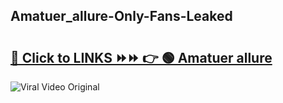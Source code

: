 
 ## Amatuer_allure-Only-Fans-Leaked

# <h2><a href="https://clipsfans.com/Amatuer_allure&ref=git">🔗 Click to LINKS ⏩⏩ 👉 🟢 Amatuer allure </a></h2>

<a href="https://clipsfans.com/Amatuer_allure&ref=git" rel="nofollow" data-target="animated-image.originalLink"><img src="https://i.ibb.co.com/xMMVF88/686577567.gif" alt="Viral Video Original" style="max-width: 100%; display: inline-block;" data-target="animated-image.originalImage"></a>
